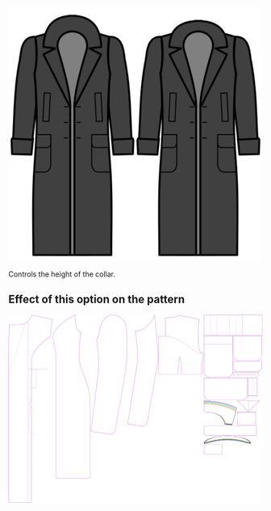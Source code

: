
![Hauteur du col](collarheight.svg)

Controls the height of the collar.


## Effect of this option on the pattern
![This image shows the effect of this option by superimposing several variants that have a different value for this option](carlita_collarheight_sample.svg "Effect of this option on the pattern")